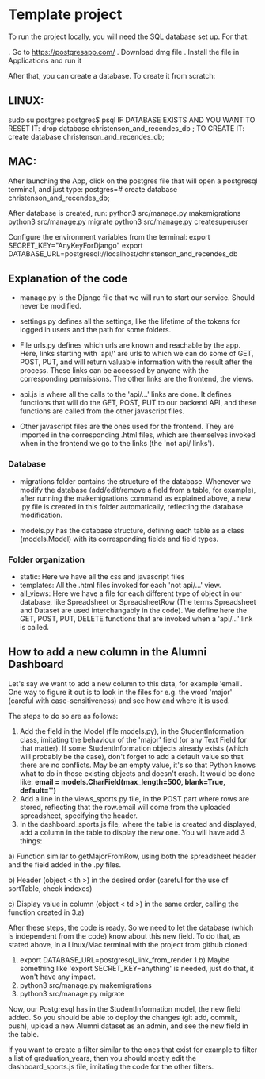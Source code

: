 # Template project


To run the project locally, you will need the SQL database set up. For that:

. Go to https://postgresapp.com/
. Download dmg file
. Install the file in Applications and run it

After that, you can create a database. To create it from scratch:
## LINUX:
sudo su postgres
postgres$ psql
IF DATABASE EXISTS AND YOU WANT TO RESET IT:
drop database christenson_and_recendes_db ;
TO CREATE IT:
create database christenson_and_recendes_db;

## MAC:
After launching the App, click on the postgres file that will open a postgresql terminal, and just type:
postgres=# create database christenson_and_recendes_db;

After database is created, run:
python3 src/manage.py makemigrations
python3 src/manage.py migrate
python3 src/manage.py createsuperuser

Configure the environment variables from the terminal:
export SECRET_KEY="AnyKeyForDjango"
export DATABASE_URL=postgresql://localhost/christenson_and_recendes_db

## Explanation of the code

* manage.py is the Django file that we will run to start our service. Should never be modified.

* settings.py defines all the settings, like the lifetime of the tokens for logged in users and the path for some folders.

* File urls.py defines which urls are known and reachable by the app. Here, links starting with 'api/' are urls to which we can do some of GET, POST, PUT, and will return valuable information with the result after the process. These links can be accessed by anyone with the corresponding permissions.
The other links are the frontend, the views.

* api.js is where all the calls to the 'api/...' links are done. It defines functions that will do the GET, POST, PUT to our backend API, and these functions are called from the other javascript files.

* Other javascript files are the ones used for the frontend. They are imported in the corresponding .html files, which are themselves invoked when in the frontend we go to the links (the 'not api/ links').

### Database

* migrations folder contains the structure of the database. Whenever we modify the database (add/edit/remove a field from a table, for example), after running the makemigrations command as explained above, a new .py file is created in this folder automatically, reflecting the database modification.

* models.py has the database structure, defining each table as a class (models.Model) with its corresponding fields and field types.

### Folder organization

* static: Here we have all the css and javascript files
* templates: All the .html files invoked for each 'not api/...' view.
* all_views: Here we have a file for each different type of object in our database, like Spreadsheet or SpreadsheetRow (The terms Spreadsheet and Dataset are used interchangably in the code). We define here the GET, POST, PUT, DELETE functions that are invoked when a 'api/...' link is called.


## How to add a new column in the Alumni Dashboard

Let's say we want to add a new column to this data, for example 'email'.
One way to figure it out is to look in the files for e.g. the word 'major' (careful with case-sensitiveness) and see how and where it is used.

The steps to do so are as follows:

1. Add the field in the Model (file models.py), in the StudentInformation class, imitating the behaviour of the 'major' field (or any Text Field for that matter).
If some StudentInformation objects already exists (which will probably be the case), don't forget to add a default value so that there are no conflicts. May be an empty value, it's so that Python knows what to do in those existing objects and doesn't crash.
It would be done like: <b>email = models.CharField(max_length=500, blank=True, default='')</b>
2. Add a line in the views_sports.py file, in the POST part where rows are stored, reflecting that the row.email will come from the uploaded spreadsheet, specifying the header.
3. In the dashboard_sports.js file, where the table is created and displayed, add a column in the table to display the new one. You will have add 3 things:
  
  a) Function similar to getMajorFromRow, using both the spreadsheet header and the field added in the .py files.
  
  b) Header (object < th >) in the desired order (careful for the use of sortTable, check indexes)
  
  c) Display value in column (object < td >) in the same order, calling the function created in 3.a)

After these steps, the code is ready. So we need to let the database (which is independent from the code) know about this new field.
To do that, as stated above, in a Linux/Mac terminal with the project from github cloned:
1) export DATABASE_URL=postgresql_link_from_render
1.b) Maybe something like 'export SECRET_KEY=anything' is needed, just do that, it won't have any impact.
2) python3 src/manage.py makemigrations
3) python3 src/manage.py migrate

Now, our Postgresql has in the StudentInformation model, the new field added.
So you should be able to deploy the changes (git add, commit, push), upload a new Alumni dataset as an admin, and see the new field in the table.


If you want to create a filter similar to the ones that exist for example to filter a list of graduation_years, then you should mostly edit the dashboard_sports.js file, imitating the code for the other filters.
